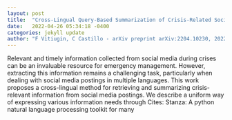 ```yaml
---
layout: post
title:  "Cross-Lingual Query-Based Summarization of Crisis-Related Social Media: An Abstractive Approach Using Transformers"
date:   2022-04-26 05:34:18 -0400
categories: jekyll update
author: "F Vitiugin, C Castillo - arXiv preprint arXiv:2204.10230, 2022"
---
```

Relevant and timely information collected from social media during crises can be an invaluable resource for emergency management. However, extracting this information remains a challenging task, particularly when dealing with social media postings in multiple languages. This work proposes a cross-lingual method for retrieving and summarizing crisis-relevant information from social media postings. We describe a uniform way of expressing various information needs through Cites: Stanza: A python natural language processing toolkit for many